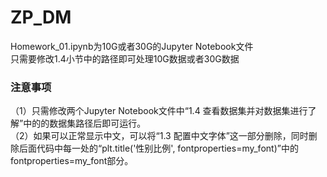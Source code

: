 # ZP_DM
Homework_01.ipynb为10G或者30G的Jupyter Notebook文件 <br>
只需要修改1.4小节中的路径即可处理10G数据或者30G数据

### 注意事项
（1）只需修改两个Jupyter Notebook文件中“1.4 查看数据集并对数据集进行了解”中的的数据集路径后即可运行。 <br>
（2）如果可以正常显示中文，可以将“1.3 配置中文字体”这一部分删除，同时删除后面代码中每一处的“plt.title('性别比例', fontproperties=my_font)”中的fontproperties=my_font部分。
